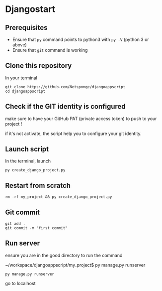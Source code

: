 # Djangostart

## Prerequisites

- Ensure that `py` command points to python3 with `py -V` (python 3 or above)
- Ensure that `git` command is working

## Clone this repository

In your terminal

```shell
git clone https://github.com/Netsponge/djangoappscript
cd djangoappscript
```
## Check if the GIT identity is configured
 make sure to have your GitHub PAT (private access token) to push to your project !

 if it's not activate, the script help you to configure your git identity.


## Launch script

In the terminal, launch

```shell
py create_django_project.py
```

## Restart from scratch

```shell
rm -rf my_project && py create_django_project.py
```

## Git commit
 
````shell
git add .
git commit -m "first commit"
````

## Run server 
ensure you are in the good directory to run the command

~/workspace/djangoappscript/my_project$ py manage.py runserver

```shell
py manage.py runserver
```
go to localhost 